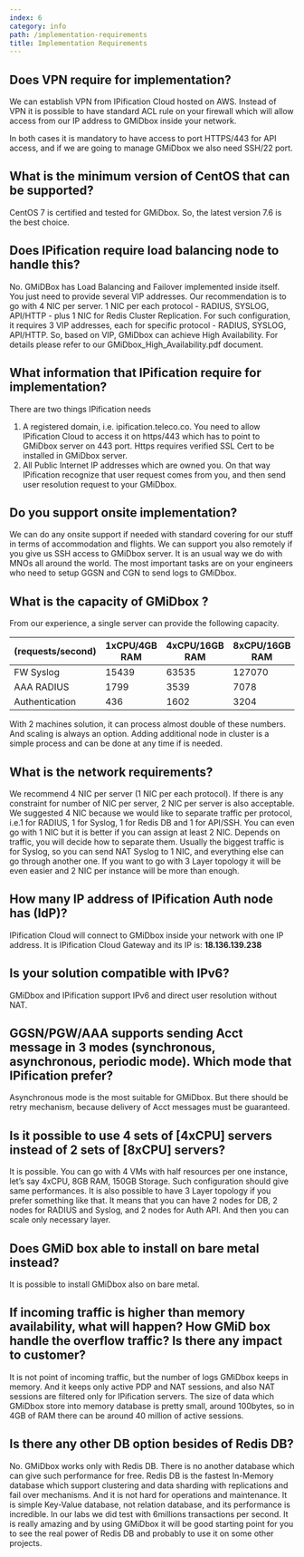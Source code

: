 ```yaml
---
index: 6
category: info
path: /implementation-requirements
title: Implementation Requirements
---
```




##  Does VPN require for implementation?

We can establish VPN from IPification Cloud hosted on AWS.
Instead of VPN it is possible to have standard ACL rule on your firewall which will allow access from our IP address to GMiDbox inside your network.

In both cases it is mandatory to have access to port HTTPS/443 for API access, and if we are going to manage GMiDbox we also need SSH/22 port.

##  What is the minimum version of CentOS that can be supported?

CentOS 7 is certified and tested for GMiDbox. So, the latest version 7.6 is the best choice.

##  Does IPification require load balancing node to handle this?

No. GMiDBox has Load Balancing and Failover implemented inside itself. You just need to provide several VIP addresses. 
Our recommendation is to go with 4 NIC per server. 1 NIC per each protocol - RADIUS, SYSLOG, API/HTTP - plus 1 NIC for Redis Cluster Replication. For such configuration, it requires 3 VIP addresses, each for specific protocol - RADIUS, SYSLOG, API/HTTP. 
So, based on VIP, GMiDbox can achieve High Availability. For details please refer to our GMiDbox_High_Availability.pdf document.

##  What information that IPification require for implementation? 

There are two things IPification needs 

1. A registered domain, i.e. ipification.teleco.co. You need to allow IPification Cloud to access it on https/443 which has to point to GMiDbox server on 443 port. Https requires verified SSL Cert to be installed in GMiDbox server.
2. All Public Internet IP addresses which are owned you. On that way IPification recognize that user request comes from you, and then send user resolution request to your GMiDbox.

##  Do you support onsite implementation? 

We can do any onsite support if needed with standard covering for our stuff in terms of accommodation and flights. We can support you also remotely if you give us SSH access to GMiDbox server. It is an usual way we do with MNOs all around the world. The most important tasks are on your engineers who need to setup GGSN and CGN to send logs to GMiDbox.








##  What is the capacity of GMiDbox ? 

From our experience, a single server can provide the following capacity. 

| (requests/second) | 1xCPU/4GB RAM | 4xCPU/16GB RAM | 8xCPU/16GB RAM |
|-------------------|---------------|----------------|----------------|
| FW Syslog         | 15439         | 63535          | 127070         |
| AAA RADIUS        | 1799          | 3539           | 7078           |
| Authentication    | 436           | 1602           | 3204           |



With 2 machines solution, it can process almost double of these numbers. And scaling is always an option. Adding additional node in cluster is a simple process and can be done at any time if is needed.
##  What is the network requirements? 

We recommend 4 NIC per server (1 NIC per each protocol). If there is any constraint for number of NIC per server, 2 NIC per server is also acceptable. 
We suggested 4 NIC because we would like to separate traffic per protocol, i.e.1 for RADIUS, 1 for Syslog, 1 for Redis DB and 1 for API/SSH. You can even go with 1 NIC but it is better if you can assign at least 2 NIC. Depends on traffic, you will decide how to separate them. Usually the biggest traffic is for Syslog, so you can send NAT Syslog to 1 NIC, and everything else can go through another one. If you want to go with 3 Layer topology it will be even easier and 2 NIC per instance will be more than enough.

##  How many IP address of IPification Auth node has (IdP)?  

IPification Cloud will connect to GMiDbox inside your network with one IP address. It is IPification Cloud Gateway and its IP is: **18.136.139.238**

##  Is your solution compatible with IPv6? 

GMiDbox and IPification support IPv6 and direct user resolution without NAT.

##  GGSN/PGW/AAA supports sending Acct message in 3 modes (synchronous, asynchronous, periodic mode). Which mode that IPification prefer? 

Asynchronous mode is the most suitable for GMiDbox. But there should be retry mechanism, because delivery of Acct messages must be guaranteed.

##  Is it possible to use 4 sets of [4xCPU] servers instead of 2 sets of [8xCPU] servers? 

It is possible. You can go with 4 VMs with half resources per one instance, let’s say 4xCPU, 8GB RAM, 150GB Storage. Such configuration should give same performances. It is also possible to have 3 Layer topology if you prefer something like that. It means that you can have 2 nodes for DB, 2 nodes for RADIUS and Syslog, and 2 nodes for Auth API. And then you can scale only necessary layer.

##  Does GMiD box able to install on bare metal instead? 

It is possible to install GMiDbox also on bare metal. 

##  If incoming traffic is higher than memory availability, what will happen? How GMiD box handle the overflow traffic? Is there any impact to customer?

It is not point of incoming traffic, but the number of logs GMiDbox keeps in memory. And it keeps only active PDP and NAT sessions, and also NAT sessions are filtered only for IPification servers. The size of data which GMiDbox store into memory database is pretty small, around 100bytes, so in 4GB of RAM there can be around 40 million of active sessions.

##  Is there any other DB option besides of Redis DB? 

No. GMiDbox works only with Redis DB. There is no another database which can give such performance for free. Redis DB is the fastest In-Memory database which support clustering and data sharding with replications and fail over mechanisms. 
And it is not hard for operations and maintenance. It is simple Key-Value database, not relation database, and its performance is incredible. In our labs we did test with 6millions transactions per second. 
It is really amazing and by using GMiDbox it will be good starting point for you to see the real power of Redis DB and probably to use it on some other projects.



